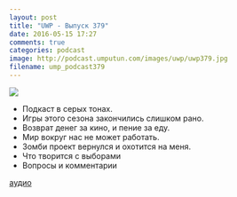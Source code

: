 ```yaml
---
layout: post
title: "UWP - Выпуск 379"
date: 2016-05-15 17:27
comments: true
categories: podcast
image: http://podcast.umputun.com/images/uwp/uwp379.jpg
filename: ump_podcast379
---
```

![](https://podcast.umputun.com/images/uwp/uwp379.jpg)

- Подкаст в серых тонах.
- Игры этого сезона закончились слишком рано.
- Возврат денег за кино, и пение за еду.
- Мир вокруг нас не может работать.
- Зомби проект вернулся и охотится на меня.
- Что творится с выборами
- Вопросы и комментарии

[аудио](https://podcast.umputun.com/media/ump_podcast379.mp3)
<audio src="https://podcast.umputun.com/media/ump_podcast379.mp3" preload="none"></audio>
